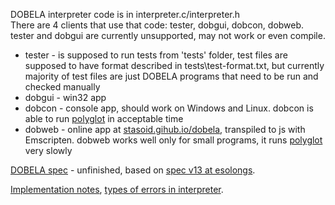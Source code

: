 DOBELA interpreter code is in interpreter.c/interpreter.h  
There are 4 clients that use that code: tester, dobgui, dobcon, dobweb.  
tester and dobgui are currently unsupported, may not work or even compile.  
 - tester - is supposed to run tests from 'tests' folder, 
         test files are supposed to have format described in tests\test-format.txt,
         but currently majority of test files are just DOBELA programs that need to be run and checked manually
 - dobgui - win32 app
 - dobcon - console app, should work on Windows and Linux.
         dobcon is able to run [polyglot](https://codegolf.stackexchange.com/a/178900) in acceptable time
 - dobweb - online app at [stasoid.gihub.io/dobela](https://stasoid.github.io/dobela), transpiled to js with Emscripten.
         dobweb works well only for small programs, it runs [polyglot](https://codegolf.stackexchange.com/a/178900) very slowly

[DOBELA spec](spec.txt) - unfinished, based on [spec v13 at esolongs](https://esolangs.org/wiki/DOBELA).

[Implementation notes](impl.txt), [types of errors in interpreter](impl-errors.txt).